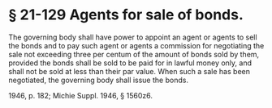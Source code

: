 # § 21-129 Agents for sale of bonds.

<p>The governing body shall have power to appoint an agent or agents to sell the bonds and to pay such agent or agents a commission for negotiating the sale not exceeding three per centum of the amount of bonds sold by them, provided the bonds shall be sold to be paid for in lawful money only, and shall not be sold at less than their par value. When such a sale has been negotiated, the governing body shall issue the bonds.</p><p>1946, p. 182; Michie Suppl. 1946, § 1560z6.</p>